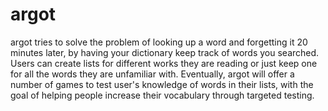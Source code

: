# argot
argot tries to solve the problem of looking up a word and forgetting it 20 minutes later, by having your dictionary keep track of words you searched. Users can create lists for different works they are reading or just keep one for all the words they are unfamiliar with. Eventually, argot will offer a number of games to test user's knowledge of words in their lists, with the goal of helping people increase their vocabulary through targeted testing.
